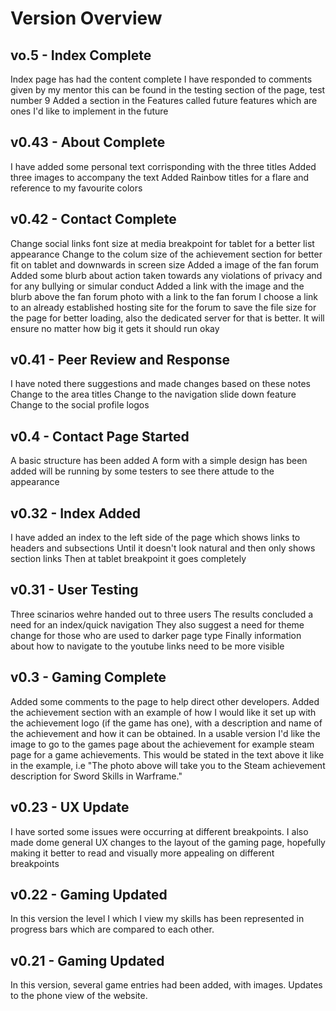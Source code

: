# Version Overview

## vo.5 - Index Complete
Index page has had the content complete
I have responded to comments given by my mentor this can be found in the testing section of the page, test number 9
Added a section in the Features called future features which are ones I'd like to implement in the future

## v0.43 - About Complete
I have added some personal text corrisponding with the three titles
Added three images to accompany the text
Added Rainbow titles for a flare and reference to my favourite colors

## v0.42 - Contact Complete
Change social links font size at media breakpoint for tablet for a better list appearance
Change to the colum size of the achievement section for better fit on tablet and downwards in screen size
Added a image of the fan forum
Added some blurb about action taken towards any violations of privacy and for any bullying or simular conduct
Added a link with the image and the blurb above the fan forum photo with a link to the fan forum
I choose a link to an already established hosting site for the forum to save the file size for the page for better loading, 
also the dedicated server for that is better. It will ensure no matter how big it gets it should run okay

## v0.41 - Peer Review and Response
I have noted there suggestions and made changes based on these notes
Change to the area titles
Change to the navigation slide down feature
Change to the social profile logos

## v0.4 - Contact Page Started
A basic structure has been added
A form with a simple design has been added will be running by some testers to see there attude to the appearance

## v0.32 - Index Added
I have added an index to the left side of the page which shows links to headers and subsections 
Until it doesn't look natural and then only shows section links 
Then at tablet breakpoint it goes completely

## v0.31 - User Testing
Three scinarios wehre handed out to three users
The results concluded a need for an index/quick navigation
They also suggest a need for theme change for those who are used to darker page type
Finally information about how to navigate to the youtube links need to be more visible

## v0.3 - Gaming Complete
Added some comments to the page to help direct other developers.
Added the achievement section with an example of how I would like it set up with the achievement logo (if the game has one), with a description and name of the achievement and how it can be obtained.
In a usable version I'd like the image to go to the games page about the achievement for example steam page for a game achievements. This would be stated in the text above it like in the example, 
i.e "The photo above will take you to the Steam achievement description for Sword Skills in Warframe."

## v0.23 - UX Update
I have sorted some issues were occurring at different breakpoints.
I also made dome general UX changes to the layout of the gaming page, hopefully making it better to read and visually more appealing on different breakpoints

## v0.22 - Gaming Updated
In this version the level I which I view my skills has been represented in progress bars which are compared to each other.

## v0.21 - Gaming Updated
In this version, several game entries had been added, with images. 
Updates to the phone view of the website.
